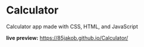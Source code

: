 # Calculator

Calculator app made with CSS, HTML, and JavaScript

**live preview:** https://85jakob.github.io/Calculator/

